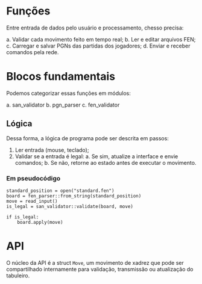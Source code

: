 # Funções

Entre entrada de dados pelo usuário e processamento, chesso precisa:

a. Validar cada movimento feito em tempo real; 
b. Ler e editar arquivos FEN;
c. Carregar e salvar PGNs das partidas dos jogadores;
d. Enviar e receber comandos pela rede.

# Blocos fundamentais

Podemos categorizar essas funções em módulos:

a. san\_validator
b. pgn\_parser
c. fen\_validator

## Lógica

Dessa forma, a lógica de programa pode ser descrita em passos:

1. Ler entrada (mouse, teclado);
2. Validar se a entrada é legal:
    a. Se sim, atualize a interface e envie comandos;
    b. Se não, retorne ao estado antes de executar o movimento.

### Em pseudocódigo

```
standard_position = open("standard.fen")
board = fen_parser::from_string(standard_position)
move = read_input()
is_legal = san_validator::validate(board, move)

if is_legal:
    board.apply(move)
```

# API

O núcleo da API é a struct `Move`, um movimento de xadrez que pode ser
compartilhado internamente para validação, transmissão ou atualização do
tabuleiro.
